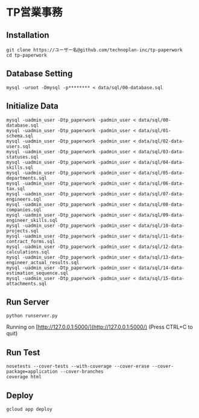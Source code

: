 TP営業事務
==============
<!-- [![Build Status](https://travis-ci.org//tp-paperwork.png?branch=master)](https://travis-ci.org//tp-paperwork) -->


Installation
------------
```
git clone https://ユーザー名@github.com/technoplan-inc/tp-paperwork
cd tp-paperwork
```


Database Setting
----------------------------
```
mysql -uroot -Dmysql -p******** < data/sql/00-database.sql
```


Initialize Data
----------------------------
```
mysql -uadmin_user -Dtp_paperwork -padmin_user < data/sql/00-database.sql
mysql -uadmin_user -Dtp_paperwork -padmin_user < data/sql/01-schema.sql
mysql -uadmin_user -Dtp_paperwork -padmin_user < data/sql/02-data-users.sql
mysql -uadmin_user -Dtp_paperwork -padmin_user < data/sql/03-data-statuses.sql
mysql -uadmin_user -Dtp_paperwork -padmin_user < data/sql/04-data-skills.sql
mysql -uadmin_user -Dtp_paperwork -padmin_user < data/sql/05-data-departments.sql
mysql -uadmin_user -Dtp_paperwork -padmin_user < data/sql/06-data-tax.sql
mysql -uadmin_user -Dtp_paperwork -padmin_user < data/sql/07-data-engineers.sql
mysql -uadmin_user -Dtp_paperwork -padmin_user < data/sql/08-data-companies.sql
mysql -uadmin_user -Dtp_paperwork -padmin_user < data/sql/09-data-engineer_skills.sql
mysql -uadmin_user -Dtp_paperwork -padmin_user < data/sql/10-data-projects.sql
mysql -uadmin_user -Dtp_paperwork -padmin_user < data/sql/11-data-contract_forms.sql
mysql -uadmin_user -Dtp_paperwork -padmin_user < data/sql/12-data-calculations.sql
mysql -uadmin_user -Dtp_paperwork -padmin_user < data/sql/13-data-engineer_actual_results.sql
mysql -uadmin_user -Dtp_paperwork -padmin_user < data/sql/14-data-estimation_sequence.sql
mysql -uadmin_user -Dtp_paperwork -padmin_user < data/sql/15-data-attachments.sql
```


Run Server
----------------------------
```
python runserver.py
```
Running on [http://127.0.0.1:5000/](http://127.0.0.1:5000/) (Press CTRL+C to quit)


Run Test
-----------------------------
```
nosetests --cover-tests --with-coverage --cover-erase --cover-package=application --cover-branches
coverage html
```


Deploy
-----------------------------
```
gcloud app deploy
```